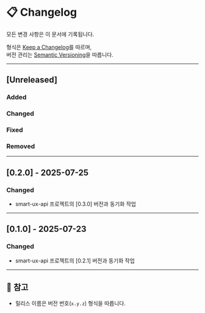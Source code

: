 # 📋 Changelog

모든 변경 사항은 이 문서에 기록됩니다.

형식은 [Keep a Changelog](https://keepachangelog.com/en/1.0.0/)를 따르며,  
버전 관리는 [Semantic Versioning](https://semver.org/lang/ko/)을 따릅니다.

---

## [Unreleased]

### Added

### Changed

### Fixed

### Removed

---


## [0.2.0] - 2025-07-25

### Changed
- smart-ux-api 프로젝트의 [0.3.0] 버전과 동기화 작업

---
## [0.1.0] - 2025-07-23

### Changed
- smart-ux-api 프로젝트의 [0.2.1] 버전과 동기화 작업

---

## 📌 참고

- 릴리스 이름은 버전 번호(`x.y.z`) 형식을 따릅니다.

